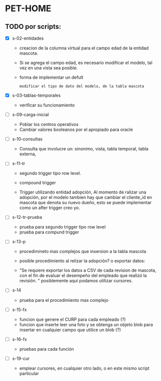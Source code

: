 # PET-HOME

## TODO por scripts:

- [x] s-02-entidades
 	-	creacion de la columna virtual para el campo edad de la entidad mascota. 

 	-	Si se agrega el campo edad, es necesario modificar el modelo, tal vez en una vista sea posible. 

	-	forma de implementar un defult

			modificar el tipo de dato del modelo, de la tabla mascota

- [x] s-03-tablas-temporales
	-	verificar su funcionamiento

- [ ] s-09-carga-inicial
	-	Poblar los centros operativos
	-	Cambiar valores booleanos por el apropiado para oracle


- [ ] s-10-consultas
	-	Consulta que involucre un: sinonimo, vista, tabla temporal, tabla externa,

- [ ] s-11-tr
	-	segundo trigger tipo row level.
	-	compound trigger

	-	Trigger utilizando entidad adopción, Al momento de ralizar una adopción, por el modelo tambien hay que cambiar el cliente_id en mascota que denota su nuevo dueño, esto se puede implementar como un after trigger creo yo.

- [ ] s-12-tr-prueba
	-	prueba para segundo trigger tipo row level
	-	prueba para compund trigger

- [ ] s-13-p
	-	procedimineto mas complejos que insersion a la tabla mascota
	-	posible procedimiento al relizar la adopción? o exportar datos:
	
	-	"Se requiere exportar los datos a CSV de cada revision de mascota, con el fin de evaluar el desempeño del empleado que realizó la revisión. "
	posiblemente aqui podamos utilizar cursores.


- [ ] s-14
	-	prueba para el procedimiento mas complejo

- [ ] s-15-fx
	-	funcion que genere el CURP para cada empleado (?)
	-	funcion que inserte leer una foto y se obtenga un objeto blob para insertar en cualquier campo que utilice un blob (?)

- [ ] s-16-fx 
	-	pruebas para cada función

- [ ] s-19-cur
	-	emplear cursores, en cualquier otro lado, o en este mismo script particular
	

